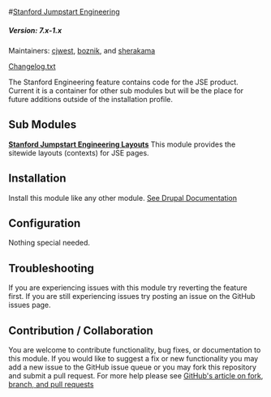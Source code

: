 #[Stanford Jumpstart Engineering](https://github.com/SU-SWS/stanford_jumpstart_engineering)
##### Version: 7.x-1.x

Maintainers: [cjwest](https://github.com/cjwest), [boznik](https://github.com/boznik), and [sherakama](https://github.com/sherakama)

[Changelog.txt](CHANGELOG.txt)

The Stanford Engineering feature contains code for the JSE product. Current it is a container for other sub modules but will be the place for future additions outside of the installation profile.

Sub Modules
---

**[Stanford Jumpstart Engineering Layouts](https://github.com/SU-SOE/stanford_jumpstart_engineering/tree/7.x-1.x/modules/stanford_jse_layouts)**
This module provides the sitewide layouts (contexts) for JSE pages.

Installation
---

Install this module like any other module. [See Drupal Documentation](https://drupal.org/documentation/install/modules-themes/modules-7)

Configuration
---

Nothing special needed.

Troubleshooting
---

If you are experiencing issues with this module try reverting the feature first. If you are still experiencing issues try posting an issue on the GitHub issues page.

Contribution / Collaboration
---

You are welcome to contribute functionality, bug fixes, or documentation to this module. If you would like to suggest a fix or new functionality you may add a new issue to the GitHub issue queue or you may fork this repository and submit a pull request. For more help please see [GitHub's article on fork, branch, and pull requests](https://help.github.com/articles/using-pull-requests)
